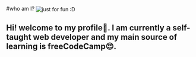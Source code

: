 #who am I? 
<img align="center" src="https://github.com/fatemehIr/fatemehIr/assets/141597432/47a26da7-7261-4e9f-b8b9-8eb860a6f303" alt="just for fun :D">
<h2 align="left">Hi! welcome to my profile👋. I am currently a self-taught web developer and my main source of learning is freeCodeCamp😍.</h2>
